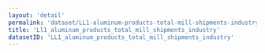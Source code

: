 ```yaml
---
layout: 'detail'
permalink: 'dataset/LL1-aluminum-products-total-mill-shipments-industry'
title: 'Ll1_aluminum_products_total_mill_shipments_industry'
datasetID: 'LL1_aluminum_products_total_mill_shipments_industry'
---
```

